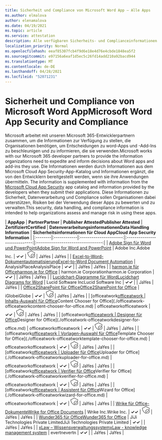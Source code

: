```yaml
---
title: Sicherheit und Compliance von Microsoft Word App – Alle Apps
ms.author: elmalova
author: elenamalova
ms.date: 04/19/2021
ms.topic: article
ms.service: attestation
description: Alle verfügbaren Sicherheits- und Complianceinformationen für alle Microsoft Word-Apps.
localization_priority: Normal
ms.openlocfilehash: eeaf85307fcb4f9d6e18e4d76e4cbde1848ea5f2
ms.sourcegitcommit: e97156a6eaf1d5ec5c26fd14add210a92bacd944
ms.translationtype: MT
ms.contentlocale: de-DE
ms.lasthandoff: 04/28/2021
ms.locfileid: "52071231"
---
```

# <a name="microsoft-word-app-security-and-compliance"></a><span data-ttu-id="d3f70-103">Sicherheit und Compliance von Microsoft Word App</span><span class="sxs-lookup"><span data-stu-id="d3f70-103">Microsoft Word App Security and Compliance</span></span>

<span data-ttu-id="d3f70-104">Microsoft arbeitet mit unseren Microsoft 365-Entwicklerpartnern zusammen, um die Informationen zur Verfügung zu stellen, die Organisationen benötigen, um Entscheidungen zu word-Apps und -Add-Ins zu beschleunigen und zu informieren, die sie verwenden.</span><span class="sxs-lookup"><span data-stu-id="d3f70-104">Microsoft works with our Microsoft 365 developer partners to provide the information organizations need to expedite and inform decisions about Word apps and add-ins they use.</span></span> <span data-ttu-id="d3f70-105">Die Informationen werden durch Informationen aus dem Microsoft Cloud App Security-App-Katalog und Informationen ergänzt, die von den Entwicklern bereitgestellt werden, wenn sie ihre Anwendungen übermitteln. [](https://www.microsoft.com/en-us/enterprise-mobility-security/cloud-app-security)</span><span class="sxs-lookup"><span data-stu-id="d3f70-105">The information is supplemented with information from the [Microsoft Cloud App Security](https://www.microsoft.com/en-us/enterprise-mobility-security/cloud-app-security) app catalog and information provided by the developers when they submit their applications.</span></span> <span data-ttu-id="d3f70-106">Diese Informationen zu Sicherheit, Datenverarbeitung und Compliance sollen Organisationen dabei unterstützen, Risiken bei der Verwendung dieser Apps zu bewerten und zu verwalten.</span><span class="sxs-lookup"><span data-stu-id="d3f70-106">This security, data handling, and compliance information is intended to help organizations assess and manage risk in using these apps.</span></span>

| <span data-ttu-id="d3f70-107">**App**</span><span class="sxs-lookup"><span data-stu-id="d3f70-107">**App**</span></span> | <span data-ttu-id="d3f70-108">**Partner**</span><span class="sxs-lookup"><span data-stu-id="d3f70-108">**Partner**</span></span> | <span data-ttu-id="d3f70-109">**Publisher Attested**</span><span class="sxs-lookup"><span data-stu-id="d3f70-109">**Publisher Attested**</span></span> | <span data-ttu-id="d3f70-110">**Zertifiziert**</span><span class="sxs-lookup"><span data-stu-id="d3f70-110">**Certified**</span></span> | <span data-ttu-id="d3f70-111">**Datenverarbeitungsinformationen**</span><span class="sxs-lookup"><span data-stu-id="d3f70-111">**Data Handling Information**</span></span> | <span data-ttu-id="d3f70-112">**Sicherheitsinformationen für Cloud App**</span><span class="sxs-lookup"><span data-stu-id="d3f70-112">**Cloud App Security Information**</span></span> |
|:--------|:------------|:----------------------:|:-----------------------------:|:----------------------------------:|
| [<span data-ttu-id="d3f70-113">Adobe Sign für Word und PowerPoint</span><span class="sxs-lookup"><span data-stu-id="d3f70-113">Adobe Sign for Word and PowerPoint</span></span>](./adobe-inc-sign-for-word-and-powerpoint.md) | <span data-ttu-id="d3f70-114">Adobe Inc.</span><span class="sxs-lookup"><span data-stu-id="d3f70-114">Adobe Inc.</span></span> | <span data-ttu-id="d3f70-115">**✓**</span><span class="sxs-lookup"><span data-stu-id="d3f70-115">**✓**</span></span> | <img alt="Certified application badge" src="../media/certified-badge.png" height="25" width="25" /> | <span data-ttu-id="d3f70-116">Ja</span><span class="sxs-lookup"><span data-stu-id="d3f70-116">Yes</span></span> | <span data-ttu-id="d3f70-117">Ja</span><span class="sxs-lookup"><span data-stu-id="d3f70-117">Yes</span></span> |
| [<span data-ttu-id="d3f70-118">Excel-to-Word-Dokumentautomatisierung</span><span class="sxs-lookup"><span data-stu-id="d3f70-118">Excel-to-Word Document Automation</span></span>](./analysisplace-excel-to-word-document-automation.md) | <span data-ttu-id="d3f70-119">AnalysisPlace</span><span class="sxs-lookup"><span data-stu-id="d3f70-119">AnalysisPlace</span></span> | <span data-ttu-id="d3f70-120">**✓**</span><span class="sxs-lookup"><span data-stu-id="d3f70-120">**✓**</span></span> |  | <span data-ttu-id="d3f70-121">Ja</span><span class="sxs-lookup"><span data-stu-id="d3f70-121">Yes</span></span> | <span data-ttu-id="d3f70-122">Ja</span><span class="sxs-lookup"><span data-stu-id="d3f70-122">Yes</span></span> |
| [<span data-ttu-id="d3f70-123">harmon.ie für Office</span><span class="sxs-lookup"><span data-stu-id="d3f70-123">harmon.ie for Office</span></span>](./harmonie-corporation-for-office.md) | <span data-ttu-id="d3f70-124">harmon.ie Corporation</span><span class="sxs-lookup"><span data-stu-id="d3f70-124">harmon.ie Corporation</span></span> | <span data-ttu-id="d3f70-125">**✓**</span><span class="sxs-lookup"><span data-stu-id="d3f70-125">**✓**</span></span> |  | <span data-ttu-id="d3f70-126">Ja</span><span class="sxs-lookup"><span data-stu-id="d3f70-126">Yes</span></span> | <span data-ttu-id="d3f70-127">Ja</span><span class="sxs-lookup"><span data-stu-id="d3f70-127">Yes</span></span> |
| [<span data-ttu-id="d3f70-128">Lucidchart-Diagramme für Word</span><span class="sxs-lookup"><span data-stu-id="d3f70-128">Lucidchart Diagrams for Word</span></span>](./lucid-software-inc-lucidchart-diagrams-for-word.md) | <span data-ttu-id="d3f70-129">Lucid Software Inc</span><span class="sxs-lookup"><span data-stu-id="d3f70-129">Lucid Software Inc</span></span> | <span data-ttu-id="d3f70-130">**✓**</span><span class="sxs-lookup"><span data-stu-id="d3f70-130">**✓**</span></span> |  | <span data-ttu-id="d3f70-131">Ja</span><span class="sxs-lookup"><span data-stu-id="d3f70-131">Yes</span></span> | <span data-ttu-id="d3f70-132">Ja</span><span class="sxs-lookup"><span data-stu-id="d3f70-132">Yes</span></span> |
| [<span data-ttu-id="d3f70-133">Office2SharePoint für Office</span><span class="sxs-lookup"><span data-stu-id="d3f70-133">Office2SharePoint for Office</span></span>](./iglobe-office2sharepoint-for-office.md) | <span data-ttu-id="d3f70-134">iGlobe</span><span class="sxs-lookup"><span data-stu-id="d3f70-134">iGlobe</span></span> | <span data-ttu-id="d3f70-135">**✓**</span><span class="sxs-lookup"><span data-stu-id="d3f70-135">**✓**</span></span> | <img alt="Certified application badge" src="../media/certified-badge.png" height="25" width="25" /> | <span data-ttu-id="d3f70-136">Ja</span><span class="sxs-lookup"><span data-stu-id="d3f70-136">Yes</span></span> | <span data-ttu-id="d3f70-137">Ja</span><span class="sxs-lookup"><span data-stu-id="d3f70-137">Yes</span></span> |
| <span data-ttu-id="d3f70-138">[officeatwork</span><span class="sxs-lookup"><span data-stu-id="d3f70-138">[officeatwork</span></span> | <span data-ttu-id="d3f70-139">Inhalts-Auswahl für Office](./officeatwork-officeatworkcontent-chooser-for-office.md)</span><span class="sxs-lookup"><span data-stu-id="d3f70-139">Content Chooser for Office](./officeatwork-officeatworkcontent-chooser-for-office.md)</span></span> | <span data-ttu-id="d3f70-140">officeatwork</span><span class="sxs-lookup"><span data-stu-id="d3f70-140">officeatwork</span></span> | <span data-ttu-id="d3f70-141">**✓**</span><span class="sxs-lookup"><span data-stu-id="d3f70-141">**✓**</span></span> | <img alt="Certified application badge" src="../media/certified-badge.png" height="25" width="25" /> | <span data-ttu-id="d3f70-142">Ja</span><span class="sxs-lookup"><span data-stu-id="d3f70-142">Yes</span></span> | <span data-ttu-id="d3f70-143">Ja</span><span class="sxs-lookup"><span data-stu-id="d3f70-143">Yes</span></span> |
| <span data-ttu-id="d3f70-144">[officeatwork</span><span class="sxs-lookup"><span data-stu-id="d3f70-144">[officeatwork</span></span> | <span data-ttu-id="d3f70-145">Designer für Office](./officeatwork-officeatworkdesigner-for-office.md)</span><span class="sxs-lookup"><span data-stu-id="d3f70-145">Designer for Office](./officeatwork-officeatworkdesigner-for-office.md)</span></span> | <span data-ttu-id="d3f70-146">officeatwork</span><span class="sxs-lookup"><span data-stu-id="d3f70-146">officeatwork</span></span> | <span data-ttu-id="d3f70-147">**✓**</span><span class="sxs-lookup"><span data-stu-id="d3f70-147">**✓**</span></span> | <img alt="Certified application badge" src="../media/certified-badge.png" height="25" width="25" /> | <span data-ttu-id="d3f70-148">Ja</span><span class="sxs-lookup"><span data-stu-id="d3f70-148">Yes</span></span> | <span data-ttu-id="d3f70-149">Ja</span><span class="sxs-lookup"><span data-stu-id="d3f70-149">Yes</span></span> |
| <span data-ttu-id="d3f70-150">[officeatwork</span><span class="sxs-lookup"><span data-stu-id="d3f70-150">[officeatwork</span></span> | <span data-ttu-id="d3f70-151">Vorlagen-Auswahl für Office](./officeatwork-officeatworktemplate-chooser-for-office.md)</span><span class="sxs-lookup"><span data-stu-id="d3f70-151">Template Chooser for Office](./officeatwork-officeatworktemplate-chooser-for-office.md)</span></span> | <span data-ttu-id="d3f70-152">officeatwork</span><span class="sxs-lookup"><span data-stu-id="d3f70-152">officeatwork</span></span> | <span data-ttu-id="d3f70-153">**✓**</span><span class="sxs-lookup"><span data-stu-id="d3f70-153">**✓**</span></span> | <img alt="Certified application badge" src="../media/certified-badge.png" height="25" width="25" /> | <span data-ttu-id="d3f70-154">Ja</span><span class="sxs-lookup"><span data-stu-id="d3f70-154">Yes</span></span> | <span data-ttu-id="d3f70-155">Ja</span><span class="sxs-lookup"><span data-stu-id="d3f70-155">Yes</span></span> |
| <span data-ttu-id="d3f70-156">[officeatwork</span><span class="sxs-lookup"><span data-stu-id="d3f70-156">[officeatwork</span></span> | <span data-ttu-id="d3f70-157">Uploader für Office](./officeatwork-officeatworkuploader-for-office.md)</span><span class="sxs-lookup"><span data-stu-id="d3f70-157">Uploader for Office](./officeatwork-officeatworkuploader-for-office.md)</span></span> | <span data-ttu-id="d3f70-158">officeatwork</span><span class="sxs-lookup"><span data-stu-id="d3f70-158">officeatwork</span></span> | <span data-ttu-id="d3f70-159">**✓**</span><span class="sxs-lookup"><span data-stu-id="d3f70-159">**✓**</span></span> | <img alt="Certified application badge" src="../media/certified-badge.png" height="25" width="25" /> | <span data-ttu-id="d3f70-160">Ja</span><span class="sxs-lookup"><span data-stu-id="d3f70-160">Yes</span></span> | <span data-ttu-id="d3f70-161">Ja</span><span class="sxs-lookup"><span data-stu-id="d3f70-161">Yes</span></span> |
| <span data-ttu-id="d3f70-162">[officeatwork</span><span class="sxs-lookup"><span data-stu-id="d3f70-162">[officeatwork</span></span> | <span data-ttu-id="d3f70-163">Verifier für Office](./officeatwork-officeatworkverifier-for-office.md)</span><span class="sxs-lookup"><span data-stu-id="d3f70-163">Verifier for Office](./officeatwork-officeatworkverifier-for-office.md)</span></span> | <span data-ttu-id="d3f70-164">officeatwork</span><span class="sxs-lookup"><span data-stu-id="d3f70-164">officeatwork</span></span> | <span data-ttu-id="d3f70-165">**✓**</span><span class="sxs-lookup"><span data-stu-id="d3f70-165">**✓**</span></span> | <img alt="Certified application badge" src="../media/certified-badge.png" height="25" width="25" /> | <span data-ttu-id="d3f70-166">Ja</span><span class="sxs-lookup"><span data-stu-id="d3f70-166">Yes</span></span> | <span data-ttu-id="d3f70-167">Ja</span><span class="sxs-lookup"><span data-stu-id="d3f70-167">Yes</span></span> |
| <span data-ttu-id="d3f70-168">[officeatwork</span><span class="sxs-lookup"><span data-stu-id="d3f70-168">[officeatwork</span></span> | <span data-ttu-id="d3f70-169">Assistent für Office](./officeatwork-officeatworkwizard-for-office.md)</span><span class="sxs-lookup"><span data-stu-id="d3f70-169">Wizard for Office](./officeatwork-officeatworkwizard-for-office.md)</span></span> | <span data-ttu-id="d3f70-170">officeatwork</span><span class="sxs-lookup"><span data-stu-id="d3f70-170">officeatwork</span></span> | <span data-ttu-id="d3f70-171">**✓**</span><span class="sxs-lookup"><span data-stu-id="d3f70-171">**✓**</span></span> | <img alt="Certified application badge" src="../media/certified-badge.png" height="25" width="25" /> | <span data-ttu-id="d3f70-172">Ja</span><span class="sxs-lookup"><span data-stu-id="d3f70-172">Yes</span></span> | <span data-ttu-id="d3f70-173">Ja</span><span class="sxs-lookup"><span data-stu-id="d3f70-173">Yes</span></span> |
| [<span data-ttu-id="d3f70-174">Wrike für Office-Dokumente</span><span class="sxs-lookup"><span data-stu-id="d3f70-174">Wrike for Office Documents</span></span>](./wrike-inc-for-office-documents.md) | <span data-ttu-id="d3f70-175">Wrike Inc.</span><span class="sxs-lookup"><span data-stu-id="d3f70-175">Wrike Inc.</span></span> | <span data-ttu-id="d3f70-176">**✓**</span><span class="sxs-lookup"><span data-stu-id="d3f70-176">**✓**</span></span> | <img alt="Certified application badge" src="../media/certified-badge.png" height="25" width="25" /> | <span data-ttu-id="d3f70-177">Ja</span><span class="sxs-lookup"><span data-stu-id="d3f70-177">Yes</span></span> | <span data-ttu-id="d3f70-178">Ja</span><span class="sxs-lookup"><span data-stu-id="d3f70-178">Yes</span></span> |
| [<span data-ttu-id="d3f70-179">Wunder365 für Office</span><span class="sxs-lookup"><span data-stu-id="d3f70-179">Wunder365 for Office</span></span>](./jiji-technologies-private-limited-wunder365-for-office.md) | <span data-ttu-id="d3f70-180">JiJi Technologies Private Limited</span><span class="sxs-lookup"><span data-stu-id="d3f70-180">JiJi Technologies Private Limited</span></span> | <span data-ttu-id="d3f70-181">**✓**</span><span class="sxs-lookup"><span data-stu-id="d3f70-181">**✓**</span></span> |  | <span data-ttu-id="d3f70-182">Ja</span><span class="sxs-lookup"><span data-stu-id="d3f70-182">Yes</span></span> | <span data-ttu-id="d3f70-183">Ja</span><span class="sxs-lookup"><span data-stu-id="d3f70-183">Yes</span></span> |
| [<span data-ttu-id="d3f70-184">xLaw – Wissensverwaltungssystem</span><span class="sxs-lookup"><span data-stu-id="d3f70-184">xLaw - knowledge management system</span></span>](./evertn-xlaw-knowledge-management-system.md) | <span data-ttu-id="d3f70-185">evertn</span><span class="sxs-lookup"><span data-stu-id="d3f70-185">evertn</span></span> | <span data-ttu-id="d3f70-186">**✓**</span><span class="sxs-lookup"><span data-stu-id="d3f70-186">**✓**</span></span> |  | <span data-ttu-id="d3f70-187">Ja</span><span class="sxs-lookup"><span data-stu-id="d3f70-187">Yes</span></span> | <span data-ttu-id="d3f70-188">Ja</span><span class="sxs-lookup"><span data-stu-id="d3f70-188">Yes</span></span> |
